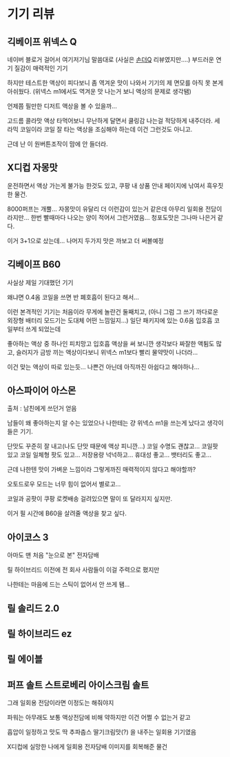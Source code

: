 # 기기 리뷰

## 긱베이프 위넥스 Q

네이버 블로거 걸어서 여기저기님 말씀대로 (사실은 [손더Q](https://m.post.naver.com/viewer/postView.naver?volumeNo=36040629&memberNo=41122676) 리뷰였지만….) 부드러운 연기 질감이 매력적인 기기

하지만 테스트한 액상이 피다보니 좀 역겨운 맛이 나와서 기기의 제 면모를 아직 못 본게 아쉬웠다.
(위넥스 m1에서도 역겨운 맛 나는거 보니 액상의 문제로 생각됌)

언제쯤 필만한 디저트 액상을 볼 수 있을까...

고드름 콜라맛 액상 타먹어보니 무난하게 달면서 쿨링감 나는걸 적당하게 내주더라. 
세라믹 코일이라 코일 잘 타는 액상을 조심해야 하는데 이건 그런것도 아니고.

근데 난 이 원버튼조작이 맘에 안 들더라.

## X디컵 자몽맛

운전하면서 액상 가는게 불가능 한것도 있고, 쿠팡 내 상품 안내 페이지에 낚여서 흑우짓한 물건.

8000퍼프는 개뿔... 자몽맛이 유달리 더 이런감이 있는거 같은데 
아무리 일회용 전담이라지만...
한번 빨때마다 나오는 양이 적어서 그런거였음...
청포도맛은 그나마 나은거 같다.

이거 3+1으로 샀는데... 나머지 두가지 맛은 까보고 더 써볼예정

## 긱베이프 B60

사실상 제일 기대했던 기기

왜냐면 0.4옴 코일을 쓰면 반 폐호흡이 된다고 해서...

이런 본격적인 기기는 처음이라 무게에 놀란건 둘째치고, 
(아니 그럼 그 쓰기 까다로운 외장형 배터리 모드기는 도대체 어떤 느낌일지...)
일단 패키지에 있는 0.6옴 입호흡 코일부터 쓰게 되었는데

좋아하는 액상 중 하나인 피치망고 입호흡 액상을 써 보니깐 생각보다 짜잘한 액튐도 많고, 슬러지가 금방 끼는 액상이다보니 위넥스 m1보다 빨리 물약맛이 나더라...

이건 맞는 액상이 따로 있는듯... 나쁜건 아닌데 아직까진 아쉽다고 해야하나...

## 아스파이어 아스몬

출처 : 남친에게 쓰던거 얻음

남들이 왜 좋아하는지 알 수는 있었으나 나한테는 걍 위넥스 m1을 쓰는게 났다고 생각이 들은 기기.

단맛도 꾸준히 잘 내고(나도 단맛 때문에 액상 피니깐...) 코일 수명도 괜찮고... 코일팟 있고 코일 일체형 팟도 있고... 저장용량 넉넉하고... 휴대성 좋고... 뱃터리도 좋고...

근데 나한텐 맛이 가벼운 느낌이라 그렇게까진 매력적이지 않다고 해야할까?

오토드로우 모드는 너무 힘이 없어서 별로고...

코일과 공팟이 쿠팡 로켓배송 걸려있으면 말이 또 달라지지 싶지만.

이거 필 시간에 B60을 살려줄 액상을 찾고 싶다.

## 아이코스 3

아마도 맨 처음 "눈으로 본" 전자담배

릴 하이브리드 이전에 전 회사 사람들이 이걸 주력으로 폈지만

나한테는 마음에 드는 스틱이 없어서 안 쓰게 됌...

## 릴 솔리드 2.0

## 릴 하이브리드 ez

## 릴 에이블

## 퍼프 솔트 스트로베리 아이스크림 솔트

그래 일회용 전담이라면 이정도는 해줘야지

파워는 아무래도 보통 액상전담에 비해 약하지만 이건 어쩔 수 없는거 같고

흡압이 일정하고 맛도 딱 추파춥스 딸기크림맛(?) 을 내주는 일회용 기기였음

X디컵에 실망한 나에게 일회용 전자담배 이미지를 회복해준 물건